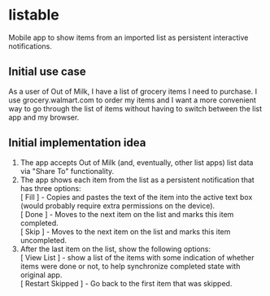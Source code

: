 # listable
Mobile app to show items from an imported list as persistent interactive notifications.

Initial use case
--------------------
As a user of Out of Milk, I have a list of grocery items I need to purchase. 
I use grocery.walmart.com to order my items and I want a more convenient way to go through the list of items 
without having to switch between the list app and my browser.

Initial implementation idea
-----------------------------
1. The app accepts Out of Milk (and, eventually, other list apps) list data via "Share To" functionality.
2. The app shows each item from the list as a persistent notification that has three options:  
  [ Fill ] - Copies and pastes the text of the item into the active text box (would probably require extra permissions on the device).  
  [ Done ] - Moves to the next item on the list and marks this item completed.  
  [ Skip ] - Moves to the next item on the list and marks this item uncompleted.  
3. After the last item on the list, show the following options:  
  [ View List ] - show a list of the items with some indication of whether items were done or not, to help synchronize completed state with original app.  
  [ Restart Skipped ] - Go back to the first item that was skipped.

